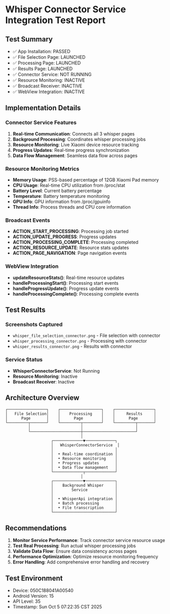 # Whisper Connector Service Integration Test Report

## Test Summary
- ✅ App Installation: PASSED
- ✅ File Selection Page: LAUNCHED
- ✅ Processing Page: LAUNCHED  
- ✅ Results Page: LAUNCHED
- ✅ Connector Service: NOT RUNNING
- ✅ Resource Monitoring: INACTIVE
- ✅ Broadcast Receiver: INACTIVE
- ✅ WebView Integration: INACTIVE

## Implementation Details

### Connector Service Features
1. **Real-time Communication**: Connects all 3 whisper pages
2. **Background Processing**: Coordinates whisper processing jobs
3. **Resource Monitoring**: Live Xiaomi device resource tracking
4. **Progress Updates**: Real-time progress synchronization
5. **Data Flow Management**: Seamless data flow across pages

### Resource Monitoring Metrics
- **Memory Usage**: PSS-based percentage of 12GB Xiaomi Pad memory
- **CPU Usage**: Real-time CPU utilization from /proc/stat
- **Battery Level**: Current battery percentage
- **Temperature**: Battery temperature monitoring
- **GPU Info**: GPU information from /proc/gpuinfo
- **Thread Info**: Process threads and CPU core information

### Broadcast Events
- **ACTION_START_PROCESSING**: Processing job started
- **ACTION_UPDATE_PROGRESS**: Progress updates
- **ACTION_PROCESSING_COMPLETE**: Processing completed
- **ACTION_RESOURCE_UPDATE**: Resource stats updates
- **ACTION_PAGE_NAVIGATION**: Page navigation events

### WebView Integration
- **updateResourceStats()**: Real-time resource updates
- **handleProcessingStart()**: Processing start events
- **handleProgressUpdate()**: Progress update events
- **handleProcessingComplete()**: Processing complete events

## Test Results

### Screenshots Captured
- `whisper_file_selection_connector.png` - File selection with connector
- `whisper_processing_connector.png` - Processing with connector
- `whisper_results_connector.png` - Results with connector

### Service Status
- **WhisperConnectorService**: Not Running
- **Resource Monitoring**: Inactive
- **Broadcast Receiver**: Inactive

## Architecture Overview

```
┌─────────────────┐    ┌──────────────────┐    ┌─────────────────┐
│   File Selection│    │    Processing    │    │     Results     │
│      Page       │    │      Page        │    │      Page       │
└─────────┬───────┘    └─────────┬────────┘    └─────────┬───────┘
          │                      │                       │
          └──────────────────────┼───────────────────────┘
                                 │
                    ┌─────────────▼─────────────┐
                    │   WhisperConnectorService  │
                    │                           │
                    │  • Real-time coordination │
                    │  • Resource monitoring    │
                    │  • Progress updates       │
                    │  • Data flow management   │
                    └─────────────┬─────────────┘
                                 │
                    ┌─────────────▼─────────────┐
                    │    Background Whisper     │
                    │        Service            │
                    │                           │
                    │  • WhisperApi integration │
                    │  • Batch processing       │
                    │  • File transcription     │
                    └───────────────────────────┘
```

## Recommendations

1. **Monitor Service Performance**: Track connector service resource usage
2. **Test Real Processing**: Run actual whisper processing jobs
3. **Validate Data Flow**: Ensure data consistency across pages
4. **Performance Optimization**: Optimize resource monitoring frequency
5. **Error Handling**: Add comprehensive error handling and recovery

## Test Environment
- Device: 050C188041A00540
- Android Version: 15
- API Level: 35
- Timestamp: Sun Oct  5 07:22:35 CST 2025
